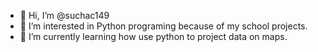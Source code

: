 - 👋 Hi, I’m @suchac149
- 👀 I’m interested in Python programing because of my school projects.
- 🌱 I’m currently learning how use python to project data on maps.

<!---
suchac149/suchac149 is a ✨ special ✨ repository because its `README.md` (this file) appears on your GitHub profile.
You can click the Preview link to take a look at your changes.
--->
